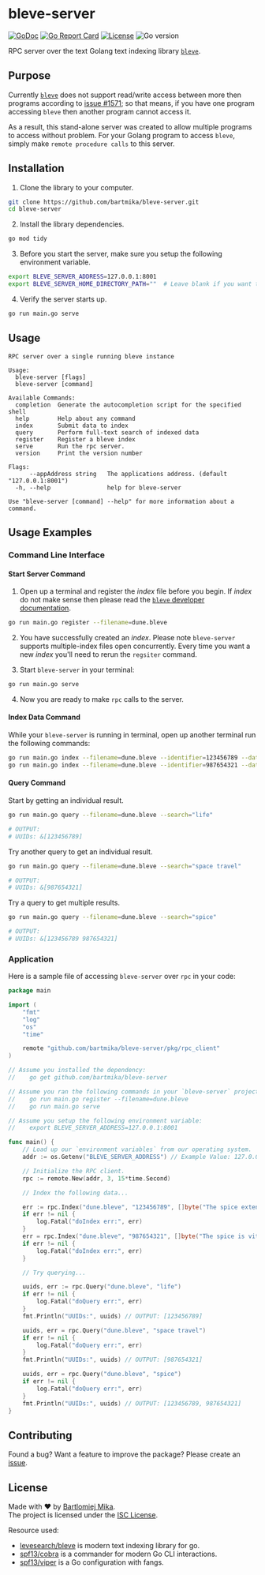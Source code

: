 # bleve-server
[![GoDoc](https://godoc.org/github.com/gomarkdown/markdown?status.svg)](https://pkg.go.dev/github.com/bartmika/bleve-server)
[![Go Report Card](https://goreportcard.com/badge/github.com/bartmika/bleve-server)](https://goreportcard.com/report/github.com/bartmika/bleve-server)
[![License](https://img.shields.io/github/license/bartmika/bleve-server)](https://github.com/bartmika/bleve-server/blob/master/LICENSE)
![Go version](https://img.shields.io/github/go-mod/go-version/bartmika/bleve-server)

RPC server over the text Golang text indexing library [`bleve`](https://github.com/blevesearch/bleve).

## Purpose
Currently [`bleve`](https://github.com/blevesearch/bleve) does not support read/write access between more then programs according to [issue #1571](https://github.com/blevesearch/bleve/issues/1571); so that means, if you have one program accessing `bleve` then another program cannot access it.

As a result, this stand-alone server was created to allow multiple programs to access without problem. For your Golang program to access `bleve`, simply make `remote procedure calls` to this server.

## Installation
1. Clone the library to your computer.

  ```bash
  git clone https://github.com/bartmika/bleve-server.git
  cd bleve-server
  ```

2. Install the library dependencies.

  ```bash
  go mod tidy
  ```

3. Before you start the server, make sure you setup the following environment variable.

  ```bash
  export BLEVE_SERVER_ADDRESS=127.0.0.1:8001
  export BLEVE_SERVER_HOME_DIRECTORY_PATH=""  # Leave blank if you want to save app files in the same folder as your application, else if you want to save somewhere else (ex: "/tmp") then set this value.
  ```

4. Verify the server starts up.

  ```bash
  go run main.go serve
  ```

## Usage

```text
RPC server over a single running bleve instance

Usage:
  bleve-server [flags]
  bleve-server [command]

Available Commands:
  completion  Generate the autocompletion script for the specified shell
  help        Help about any command
  index       Submit data to index
  query       Perform full-text search of indexed data
  register    Register a bleve index
  serve       Run the rpc server.
  version     Print the version number

Flags:
      --appAddress string   The applications address. (default "127.0.0.1:8001")
  -h, --help                help for bleve-server

Use "bleve-server [command] --help" for more information about a command.
```

## Usage Examples
### Command Line Interface
#### Start Server Command

1. Open up a terminal and register the *index* file before you begin. If *index* do not make sense then please read the [`bleve` developer documentation](https://github.com/blevesearch/bleve).

  ```bash
  go run main.go register --filename=dune.bleve
  ```

2. You have successfully created an *index*. Please note `bleve-server` supports multiple-index files open concurrently. Every time you want a new *index* you'll need to rerun the `regsiter` command.

3. Start `bleve-server` in your terminal:

  ```bash
  go run main.go serve
  ```

4. Now you are ready to make `rpc` calls to the server.

#### Index Data Command

While your `bleve-server` is running in terminal, open up another terminal run the following commands:

```bash
go run main.go index --filename=dune.bleve --identifier=123456789 --data="The spice extends life"
go run main.go index --filename=dune.bleve --identifier=987654321 --data="The spice is vital for space travel"
```

#### Query Command
Start by getting an individual result.

```bash
go run main.go query --filename=dune.bleve --search="life"

# OUTPUT:
# UUIDs: &[123456789]
```

Try another query to get an individual result.

```bash
go run main.go query --filename=dune.bleve --search="space travel"

# OUTPUT:
# UUIDs: &[987654321]
```

Try a query to get multiple results.

```bash
go run main.go query --filename=dune.bleve --search="spice"

# OUTPUT:
# UUIDs: &[123456789 987654321]
```

### Application

Here is a sample file of accessing `bleve-server` over `rpc` in your code:

```go
package main

import (
    "fmt"
    "log"
    "os"
    "time"

    remote "github.com/bartmika/bleve-server/pkg/rpc_client"
)

// Assume you installed the dependency:
//    go get github.com/bartmika/bleve-server

// Assume you ran the following commands in your `bleve-server` project:
//    go run main.go register --filename=dune.bleve
//    go run main.go serve

// Assume you setup the following environment variable:
//    export BLEVE_SERVER_ADDRESS=127.0.0.1:8001

func main() {
    // Load up our `environment variables` from our operating system.
    addr := os.Getenv("BLEVE_SERVER_ADDRESS") // Example Value: 127.0.0.1:8001

    // Initialize the RPC client.
    rpc := remote.New(addr, 3, 15*time.Second)

    // Index the following data...

    err := rpc.Index("dune.bleve", "123456789", []byte("The spice extends life"))
    if err != nil {
        log.Fatal("doIndex err:", err)
    }
    err = rpc.Index("dune.bleve", "987654321", []byte("The spice is vital for space travel"))
    if err != nil {
        log.Fatal("doIndex err:", err)
    }

    // Try querying...

    uuids, err := rpc.Query("dune.bleve", "life")
    if err != nil {
        log.Fatal("doQuery err:", err)
    }
    fmt.Println("UUIDs:", uuids) // OUTPUT: [123456789]

    uuids, err = rpc.Query("dune.bleve", "space travel")
    if err != nil {
        log.Fatal("doQuery err:", err)
    }
    fmt.Println("UUIDs:", uuids) // OUTPUT: [987654321]

    uuids, err = rpc.Query("dune.bleve", "spice")
    if err != nil {
        log.Fatal("doQuery err:", err)
    }
    fmt.Println("UUIDs:", uuids) // OUTPUT: [123456789, 987654321]
}
```

## Contributing

Found a bug? Want a feature to improve the package? Please create an [issue](https://github.com/bartmika/bleve-server/issues).

## License
Made with ❤️ by [Bartlomiej Mika](https://bartlomiejmika.com).   
The project is licensed under the [ISC License](LICENSE).

Resource used:

* [levesearch/bleve](https://github.com/blevesearch/bleve) is modern text indexing library for go.
* [spf13/cobra](https://github.com/spf13/cobra) is a commander for modern Go CLI interactions.
* [spf13/viper](https://github.com/spf13/viper) is a Go configuration with fangs.
